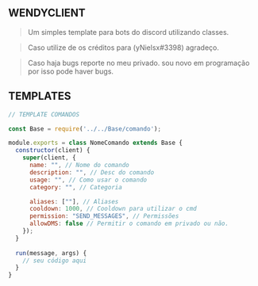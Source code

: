 <div>
<h2> WENDYCLIENT </h2>

> Um simples template para bots do discord utilizando classes.

> Caso utilize de os créditos para (yNielsx#3398) agradeço.

> Caso haja bugs reporte no meu privado. sou novo em programação por isso pode haver bugs.

</div>

<div>
<h2> TEMPLATES </h2>

```js
// TEMPLATE COMANDOS

const Base = require('../../Base/comando');

module.exports = class NomeComando extends Base {
  constructor(client) {
    super(client, {
      name: "", // Nome do comando
      description: "", // Desc do comando
      usage: "", // Como usar o comando
      category: "", // Categoria

      aliases: [""], // Aliases
      cooldown: 1000, // Cooldown para utilizar o cmd
      permission: "SEND_MESSAGES", // Permissões 
      allowDMS: false // Permitir o comando em privado ou não.
    });
  }
  
  run(message, args) {
    // seu código aqui
  }
} 
```
